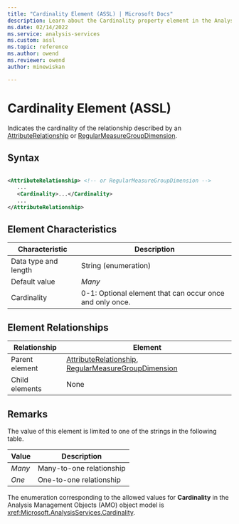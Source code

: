 ```yaml
---
title: "Cardinality Element (ASSL) | Microsoft Docs"
description: Learn about the Cardinality property element in the Analysis Services Scripting Language (ASSL) schema.
ms.date: 02/14/2022
ms.service: analysis-services
ms.custom: assl
ms.topic: reference
ms.author: owend
ms.reviewer: owend
author: minewiskan

---
```

# Cardinality Element (ASSL)

  Indicates the cardinality of the relationship described by an [AttributeRelationship](../objects/attributerelationship-element-assl.md) or [RegularMeasureGroupDimension](../data-type/regularmeasuregroupdimension-data-type-assl.md).  
  
## Syntax  
  
```xml  
  
<AttributeRelationship> <!-- or RegularMeasureGroupDimension -->  
   ...  
   <Cardinality>...</Cardinality>  
   ...  
</AttributeRelationship>  
```  
  
## Element Characteristics  
  
|Characteristic|Description|  
|--------------------|-----------------|  
|Data type and length|String (enumeration)|  
|Default value|*Many*|  
|Cardinality|0-1: Optional element that can occur once and only once.|  
  
## Element Relationships  
  
|Relationship|Element|  
|------------------|-------------|  
|Parent element|[AttributeRelationship](../objects/attributerelationship-element-assl.md), [RegularMeasureGroupDimension](../data-type/regularmeasuregroupdimension-data-type-assl.md)|  
|Child elements|None|  
  
## Remarks  
 The value of this element is limited to one of the strings in the following table.  
  
|Value|Description|  
|-----------|-----------------|  
|*Many*|Many-to-one relationship|  
|*One*|One-to-one relationship|  
  
 The enumeration corresponding to the allowed values for **Cardinality** in the Analysis Management Objects (AMO) object model is <xref:Microsoft.AnalysisServices.Cardinality>.